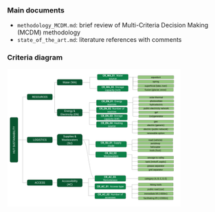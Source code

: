 ### Main documents
- `methodology_MCDM.md`: brief review of Multi-Criteria Decision Making (MCDM) methodology
- `state_of_the_art.md`: literature references with comments

### Criteria diagram
<img src="criteria_diagram1.png" width="80%" />

